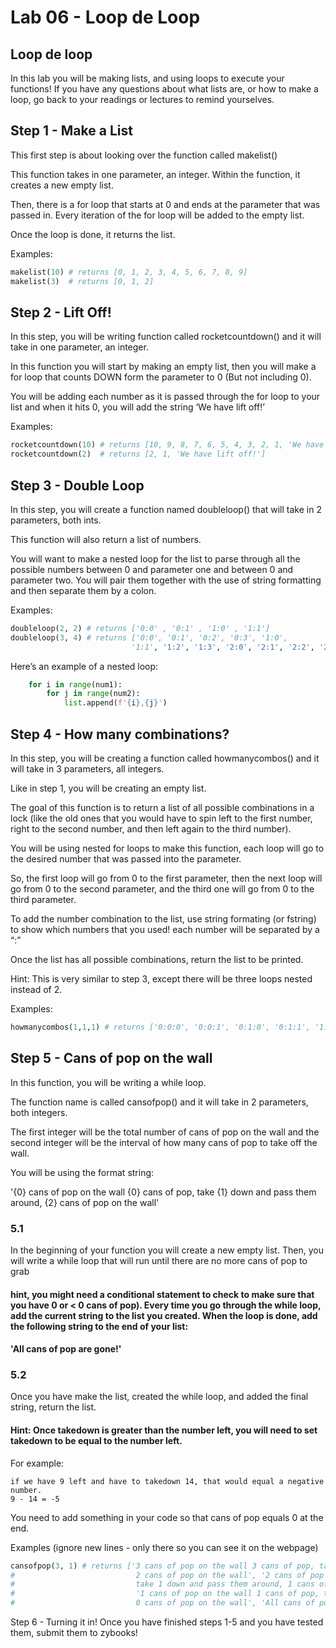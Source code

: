 # Lab 06 - Loop de Loop
## Loop de loop
In this lab you will be making lists, and using loops to execute your functions! If you have any questions about what lists are, or how to make a loop, go back to your readings or lectures to remind yourselves.

## Step 1 - Make a List
This first step is about looking over the function called makelist() 
  
This function takes in one parameter, an integer. Within the function, it creates a new empty list. 
  
Then, there is a for loop that starts at 0 and ends at the parameter that was passed in. Every iteration of the for loop will be added to the empty list. 

Once the loop is done, it returns the list.

Examples:
``` python
makelist(10) # returns [0, 1, 2, 3, 4, 5, 6, 7, 8, 9]
makelist(3)  # returns [0, 1, 2] 
```

## Step 2 - Lift Off!
In this step, you will be writing function called rocketcountdown() and it will take in one parameter, an integer. 
  
In this function you will start by making an empty list, then you will make a for loop that counts DOWN form the parameter to 0 (But not including 0).
  
You will be adding each number as it is passed through the for loop to your list and when it hits 0, you will add the string ‘We have lift off!’

Examples:
``` python
rocketcountdown(10) # returns [10, 9, 8, 7, 6, 5, 4, 3, 2, 1, 'We have lift off!']
rocketcountdown(2)  # returns [2, 1, 'We have lift off!']
```
## Step 3 - Double Loop
In this step, you will create a function named doubleloop() that will take in 2 parameters, both ints. 

This function will also return a list of numbers.

You will want to make a nested loop for the list to parse through all the possible numbers between 0 and parameter one and between 0 and parameter two. 
You will pair them together with the use of string formatting and then separate them by a colon.

Examples:
``` python
doubleloop(2, 2) # returns ['0:0' , '0:1' , '1:0' , '1:1']
doubleloop(3, 4) # returns ['0:0', '0:1', '0:2', '0:3', '1:0', 
                           '1:1', '1:2', '1:3', '2:0', '2:1', '2:2', '2:3']
```
Here’s an example of a nested loop:
``` python
    for i in range(num1):
        for j in range(num2):
            list.append(f'{i},{j}')
```
## Step 4 - How many combinations?
In this step, you will be creating a function called howmanycombos() and it will take in 3 parameters, all integers. 

Like in step 1, you will be creating an empty list. 
              
The goal of this function is to return a list of all possible combinations in a lock (like the old ones that you would have to spin left to the first number, right to the second number, and then left again to the third number).

You will be using nested for loops to make this function, each loop will go to the desired number that was passed into the parameter. 
  
So, the first loop will go from 0 to the first parameter, then the next loop will go from 0 to the second parameter, and the third one will go from 0 to the third parameter.

To add the number combination to the list, use string formating (or fstring) to show which numbers that you used! each number will be separated by a “:”

Once the list has all possible combinations, return the list to be printed.

Hint: This is very similar to step 3, except there will be three loops nested instead of 2.

Examples:
``` python
howmanycombos(1,1,1) # returns ['0:0:0', '0:0:1', '0:1:0', '0:1:1', '1:0:0', '1:0:1', '1:1:0', '1:1:1']
```
## Step 5 - Cans of pop on the wall
In this function, you will be writing a while loop. 
 
The function name is called cansofpop() and it will take in 2 parameters, both integers. 

The first integer will be the total number of cans of pop on the wall and the second integer will be the interval of how many cans of pop to take off the wall.

You will be using the format string:

'{0} cans of pop on the wall {0} cans of pop, take {1} down and pass them around, {2} cans of pop on the wall'
### 5.1
In the beginning of your function you will create a new empty list. Then, you will write a while loop that will run until there are no more cans of pop to grab
#### hint, you might need a conditional statement to check to make sure that you have 0 or < 0 cans of pop). Every time you go through the while loop, add the current string to the list you created. When the loop is done, add the following string to the end of your list:
#### 'All cans of pop are gone!'
### 5.2
Once you have make the list, created the while loop, and added the final string, return the list.

#### Hint: Once takedown is greater than the number left, you will need to set takedown to be equal to the number left. 
For example:
```
if we have 9 left and have to takedown 14, that would equal a negative number. 
9 - 14 = -5
```

You need to add something in your code so that cans of pop equals 0 at the end.
 

  Examples (ignore new lines - only there so you can see it on the webpage)
``` python
cansofpop(3, 1) # returns ['3 cans of pop on the wall 3 cans of pop, take 1 down and pass them around, 
#                           2 cans of pop on the wall', '2 cans of pop on the wall 2 cans of pop, 
#                           take 1 down and pass them around, 1 cans of pop on the wall', 
#                           '1 cans of pop on the wall 1 cans of pop, take 1 down and pass them around, 
#                           0 cans of pop on the wall', 'All cans of pop are gone!']
```
Step 6 - Turning it in!
Once you have finished steps 1-5 and you have tested them, submit them to zybooks!
